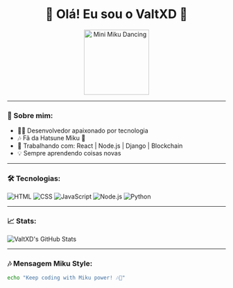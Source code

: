 <h1 align="center">🌱 Olá! Eu sou o ValtXD 🌱</h1>

<p align="center">
  <img src="https://media.tenor.com/mTjZpMIjz8MAAAAi/hatsune-miku-chibi.gif" alt="Mini Miku Dancing" width="150"/>
</p>

---

### 🎤 Sobre mim:

- 👨‍💻 Desenvolvedor apaixonado por tecnologia
- 🎶 Fã da Hatsune Miku 💙
- 🚀 Trabalhando com: React | Node.js | Django | Blockchain
- 💡 Sempre aprendendo coisas novas

---

### 🛠️ Tecnologias:

![HTML](https://img.shields.io/badge/HTML-E34F26?style=flat-square&logo=html5&logoColor=white)
![CSS](https://img.shields.io/badge/CSS-1572B6?style=flat-square&logo=css3&logoColor=white)
![JavaScript](https://img.shields.io/badge/JavaScript-F7DF1E?style=flat-square&logo=javascript&logoColor=black)
![Node.js](https://img.shields.io/badge/Node.js-339933?style=flat-square&logo=nodedotjs&logoColor=white)
![Python](https://img.shields.io/badge/Python-3776AB?style=flat-square&logo=python&logoColor=white)

---

### 📈 Stats:

![ValtXD's GitHub Stats](https://github-readme-stats.vercel.app/api?username=ValtXD&show_icons=true&theme=tokyonight)

---

### 🎶 Mensagem Miku Style:

```bash
echo "Keep coding with Miku power! 🎶💙"
